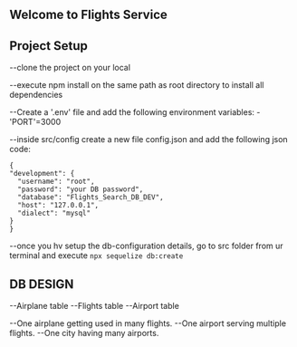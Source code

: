 


## Welcome to Flights Service

## Project Setup

  --clone the project on your local

  --execute npm install on the same path as root directory to install all dependencies

  --Create a '.env' file and add the following environment variables:
       -'PORT'=3000

  --inside src/config create a new file config.json and add the following json code:

  ```
  {
  "development": {
    "username": "root",
    "password": "your DB password",
    "database": "Flights_Search_DB_DEV",
    "host": "127.0.0.1",
    "dialect": "mysql"
  }
  }
  ```

  --once you hv setup the db-configuration details, go to src folder from ur terminal and execute `npx sequelize db:create`


## DB DESIGN

--Airplane table
--Flights table
--Airport table
 

--One airplane getting used in many flights.
--One airport serving multiple flights.
--One city having many airports.
